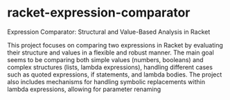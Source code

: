 # racket-expression-comparator
Expression Comparator: Structural and Value-Based Analysis in Racket


This project focuses on comparing two expressions in Racket by evaluating their structure and values in a flexible and robust manner. The main goal seems to be comparing both simple values (numbers, booleans) and complex structures (lists, lambda expressions), handling different cases such as quoted expressions, if statements, and lambda bodies. The project also includes mechanisms for handling symbolic replacements within lambda expressions, allowing for parameter renaming
